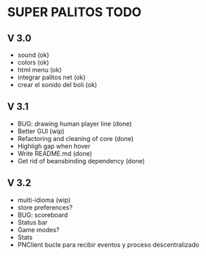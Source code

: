 SUPER PALITOS TODO
==================

V 3.0
-----
 - sound (ok)
 - colors (ok)
 - html menu (ok)
 - integrar palitos net (ok)
 - crear el sonido del boli (ok)
 
V 3.1
-----
 - BUG: drawing human player line (done)
 - Better GUI (wip)
 - Refactoring and cleaning of core (done)
 - Highligh gap when hover
 - Write README.md (done)
 - Get rid of beansbinding dependency (done)

  
V 3.2
-----
 - multi-idioma (wip)
 - store preferences?
 - BUG: scoreboard
 - Status bar
 - Game modes?
 - Stats
 - PNClient bucle para recibir eventos y proceso descentralizado
